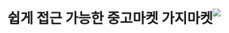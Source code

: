 
<div style="display: flex; align-items: center;">
  <h1>쉽게 접근 가능한 중고마켓 가지마켓</h1>
  <img src="https://github.com/JaeIn1/frontend-portfolio/assets/97165077/63c2fbea-5cbc-4db2-bcf3-ce050a727e2b"/>
</div>


